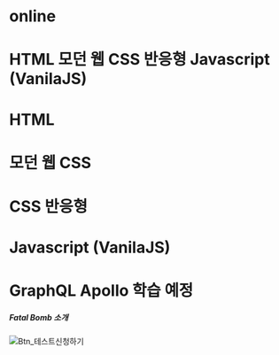 # online

# HTML 모던 웹 CSS 반응형 Javascript (VanilaJS)

# HTML 

# 모던 웹 CSS

# CSS 반응형 

# Javascript (VanilaJS)

# GraphQL Apollo 학습 예정


##### Fatal Bomb 소개





![Btn_테스트신청하기](https://user-images.githubusercontent.com/100761993/200552225-1b3fbb98-72e2-42a2-b0e3-bc043140eec1.svg)
